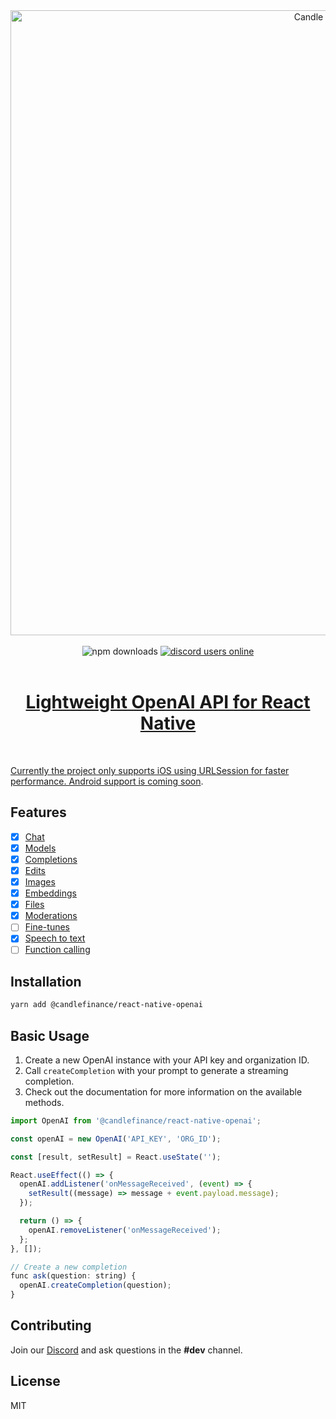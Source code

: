 <div align="center">
  <img margin="auto" width="1000px" src="https://github.com/candlefinance/react-native-openai/assets/12258850/cba19df9-1083-4d43-a291-ffdcd5cf6c7c" alt="Candle / OpenAI">
</div>

<br/>

<div align="center">
  <img alt="npm downloads" src="https://img.shields.io/npm/dw/@candlefinance/react-native-openai?logo=npm&label=NPM%20downloads&cacheSeconds=3600"/>
  <a alt="discord users online" href="https://discord.gg/qnAgjxhg6n" 
  target="_blank"
  rel="noopener noreferrer">
    <img alt="discord users online" src="https://img.shields.io/discord/986610142768406548?label=Discord&logo=discord&logoColor=white&cacheSeconds=3600"/>
</div>

<br/>

<h1 align="center">
  Lightweight OpenAI API for React Native
</h1>

<br/>

Currently the project only supports iOS using URLSession for faster performance. Android support is [coming soon](https://github.com/candlefinance/react-native-openai/issues/1).

## Features

- [x] [Chat](https://platform.openai.com/docs/api-reference/chat)
- [x] [Models](https://beta.openai.com/docs/api-reference/models)
- [x] [Completions](https://beta.openai.com/docs/api-reference/completions)
- [x] [Edits](https://beta.openai.com/docs/api-reference/edits)
- [x] [Images](https://beta.openai.com/docs/api-reference/images)
- [x] [Embeddings](https://beta.openai.com/docs/api-reference/embeddings)
- [x] [Files](https://beta.openai.com/docs/api-reference/files)
- [x] [Moderations](https://beta.openai.com/docs/api-reference/moderations)
- [ ] [Fine-tunes](https://beta.openai.com/docs/api-reference/fine-tunes)
- [x] [Speech to text](https://platform.openai.com/docs/guides/speech-to-text)
- [ ] [Function calling](https://platform.openai.com/docs/guides/gpt/function-calling)

## Installation

```sh
yarn add @candlefinance/react-native-openai
```

## Basic Usage

1. Create a new OpenAI instance with your API key and organization ID.
2. Call `createCompletion` with your prompt to generate a streaming completion.
3. Check out the documentation for more information on the available methods.

```js
import OpenAI from '@candlefinance/react-native-openai';

const openAI = new OpenAI('API_KEY', 'ORG_ID');

const [result, setResult] = React.useState('');

React.useEffect(() => {
  openAI.addListener('onMessageReceived', (event) => {
    setResult((message) => message + event.payload.message);
  });

  return () => {
    openAI.removeListener('onMessageReceived');
  };
}, []);

// Create a new completion
func ask(question: string) {
  openAI.createCompletion(question);
}
```

## Contributing

Join our [Discord](https://discord.gg/qnAgjxhg6n) and ask questions in the **#dev** channel.

## License

MIT
